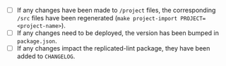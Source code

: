 - [ ] If any changes have been made to `/project` files, the corresponding `/src` files have been regenerated (`make project-import PROJECT=<project-name>`).
- [ ] If any changes need to be deployed, the version has been bumped in `package.json`.
- [ ] If any changes impact the replicated-lint package, they have been added to `CHANGELOG`.
